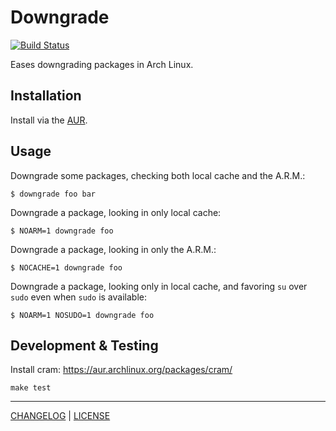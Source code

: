 # Downgrade

[![Build Status](https://travis-ci.org/pbrisbin/downgrade.svg?branch=master)](https://travis-ci.org/pbrisbin/downgrade)

Eases downgrading packages in Arch Linux.

## Installation

Install via the [AUR](https://aur.archlinux.org/packages/downgrade/).

## Usage

Downgrade some packages, checking both local cache and the A.R.M.:

```
$ downgrade foo bar
```

Downgrade a package, looking in only local cache:

```
$ NOARM=1 downgrade foo
```

Downgrade a package, looking in only the A.R.M.:

```
$ NOCACHE=1 downgrade foo
```

Downgrade a package, looking only in local cache, and favoring `su` over 
`sudo` even when `sudo` is available:

```
$ NOARM=1 NOSUDO=1 downgrade foo
```

## Development & Testing

Install cram: https://aur.archlinux.org/packages/cram/

```
make test
```

---

[CHANGELOG](./CHANGELOG.md) | [LICENSE](./LICENSE)
